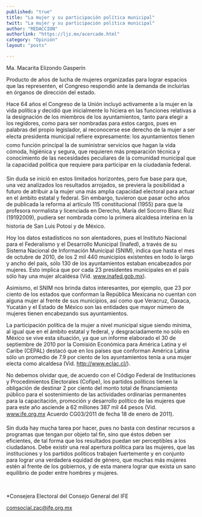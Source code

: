 ```yaml
---
published: "true"
title: "La mujer y su participación política municipal"
twitt: "La mujer y su participación política municipal"
author: "REDACCION"
authorlink: "https://ljz.mx/acercade.html"
category: "Opinión"
layout: "posts"

---
```



  Ma. Macarita Elizondo Gasperín



  Producto de años de lucha de mujeres organizadas para lograr espacios que las representen, el Congreso respondió ante la demanda de incluirlas en órganos de dirección del estado.



Hace 64 años el Congreso de la Unión incluyó activamente a la mujer en la vida política y decidió que inicialmente lo hiciera en las funciones relativas a la designación de los miembros de los ayuntamientos, tanto para elegir a los regidores, como para ser nombradas para estos cargos, pues en palabras del propio legislador, al reconocerse ese derecho de la mujer a ser electa presidenta municipal refiere expresamente: los ayuntamientos tienen como función principal la de suministrar servicios que hagan la vida cómoda, higiénica y segura, que requieren más preparación técnica y conocimiento de las necesidades peculiares de la comunidad municipal que la capacidad política que requiere para participar en la ciudadanía federal.  

  Sin duda se inició en estos limitados horizontes, pero fue base para que, una vez analizados los resultados arrojados, se previera la posibilidad a futuro de atribuir a la mujer una más amplia capacidad electoral para actuar en el ámbito estatal y federal. Sin embargo, tuvieron que pasar ocho años de publicada la reforma al artículo 115 constitucional (1955) para que la profesora normalista y licenciada en Derecho, María del Socorro Blanc Ruiz (19192009), pudiera ser nombrada como la primera alcaldesa interina en la historia de San Luis Potosí y de México.



  Hoy los datos estadísticos no son alentadores, pues el Instituto Nacional para el Federalismo y el Desarrollo Municipal (Inafed), a través de su Sistema Nacional de Información Municipal (SNIM), indica que hasta el mes de octubre de 2010, de los 2 mil 440 municipios existentes en todo lo largo y ancho del país, sólo 130 de los ayuntamientos estaban encabezados por mujeres. Esto implica que por cada 23 presidentes municipales en el país sólo hay una mujer alcaldesa (Vid. www.inafed.gob.mx).



  Asimismo, el SNIM nos brinda datos interesantes, por ejemplo, que 23 por ciento de los estados que conforman la República Mexicana no cuentan con alguna mujer al frente de sus municipios, así como que Veracruz, Oaxaca, Yucatán y el Estado de México son las entidades que mayor número de mujeres tienen encabezando sus ayuntamientos.



  La participación política de la mujer a nivel municipal sigue siendo mínima, al igual que en el ámbito estatal y federal, y desgraciadamente no sólo en México se vive esta situación, ya que un informe elaborado el 30 de septiembre de 2010 por la Comisión Económica para América Latina y el Caribe (CEPAL) destacó que en los países que conforman América Latina sólo un promedio de 7.9 por ciento de los ayuntamientos tenía a una mujer electa como alcaldesa (Vid. http://www.eclac.cl/).



  No debemos olvidar que, de acuerdo con el Código Federal de Instituciones y Procedimientos Electorales (Cofipe), los partidos políticos tienen la obligación de destinar 2 por ciento del monto total de financiamiento público para el sostenimiento de las actividades ordinarias permanentes para la capacitación, promoción y desarrollo político de las mujeres que para este año asciende a 62 millones 387 mil 44 pesos (Vid. www.ife.org.mx Acuerdo CG03/2011 de fecha 18 de enero de 2011).



  Sin duda hay mucha tarea por hacer, pues no basta con destinar recursos a programas que tengan por objeto tal fin, sino que éstos deben ser eficientes, de tal forma que los resultados puedan ser perceptibles a los ciudadanos. Debe existir una real apertura política para las mujeres, que las instituciones y los partidos políticos trabajen fuertemente y en conjunto para lograr una verdadera equidad de género, que muchas más mujeres estén al frente de los gobiernos, y de esta manera lograr que exista un sano equilibrio de poder entre hombres y mujeres.



   



  *Consejera Electoral del Consejo General del IFE



  comsocial.zac@ife.org.mx

